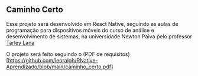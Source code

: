 ## Caminho Certo

Esse projeto será desenvolvido em React Native, seguindo as aulas de programação para dispositivos móveis do curso de análise e desenvolvimento de sistemas, na universidade Newton Paiva pelo professor [Tarley Lana](https://github.com/tarley)

O projeto será feito seguindo o (PDF de requisitos)[https://github.com/leoralph/RNative-Aprendizado/blob/main/caminho_certo.pdf]